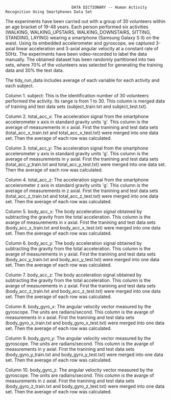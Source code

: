                                 DATA DICTIONARY -- Human Activity Recognition Using Smartphones Data Set
                                
The experiments have been carried out with a group of 30 volunteers within an age bracket of 19-48 years. Each person performed six activities (WALKING, WALKING_UPSTAIRS, WALKING_DOWNSTAIRS, SITTING, STANDING, LAYING) wearing a smartphone (Samsung Galaxy S II) on the waist. Using its embedded accelerometer and gyroscope, we captured 3-axial linear acceleration and 3-axial angular velocity at a constant rate of 50Hz. The experiments have been video-recorded to label the data manually. The obtained dataset has been randomly partitioned into two sets, where 70% of the volunteers was selected for generating the training data and 30% the test data. 

The tidy_run_data includes average of each variable for each activity and each subject.

Column 1. subject:
  This is the identification number of 30 volunteers performed the activity. Its range is from 1 to 30.
  This column is merged data of training and test data sets (subject_train.txt and subject_test.txt).
  
Column 2. total_acc_x:
  The acceleration signal from the smartphone accelerometer x axis in standard gravity units 'g'. 
  This column is the average of measurements in x axial.
  First the tranining and test data sets (total_acc_x_train.txt and total_acc_x_test.txt) were merged into one data set. Then the average of each row was calculated. 
  
Column 3. total_acc_y:
  The acceleration signal from the smartphone accelerometer y axis in standard gravity units 'g'. 
  This column is the average of measurements in y axial.
  First the tranining and test data sets (total_acc_y_train.txt and total_acc_y_test.txt) were merged into one data set. Then the average of each row was calculated.  
  
Column 4. total_acc_z:
  The acceleration signal from the smartphone accelerometer z axis in standard gravity units 'g'. 
  This column is the average of measurements in z axial.
  First the tranining and test data sets (total_acc_z_train.txt and total_acc_z_test.txt) were merged into one data set. Then the average of each row was calculated. 
  
Column 5. body_acc_x:
  The body acceleration signal obtained by subtracting the gravity from the total acceleration. 
  This column is the avarge of measurements in x axial.
  First the tranining and test data sets (body_acc_x_train.txt and body_acc_x_test.txt) were merged into one data set. Then the average of each row was calculated. 
  
Column 6. body_acc_y:
  The body acceleration signal obtained by subtracting the gravity from the total acceleration. 
  This column is the avarge of measurements in y axial.
  First the tranining and test data sets (body_acc_y_train.txt and body_acc_y_test.txt) were merged into one data set. Then the average of each row was calculated. 

Column 7. body_acc_z:
  The body acceleration signal obtained by subtracting the gravity from the total acceleration. 
  This column is the avarge of measurements in z axial.
  First the tranining and test data sets (body_acc_z_train.txt and body_acc_z_test.txt) were merged into one data set. Then the average of each row was calculated.
  
Column 8. body_gyro_x:
  The angular velocity vector measured by the gyroscope. The units are radians/second.
  This column is the avarge of measurements in x axial.
  First the tranining and test data sets (body_gyro_x_train.txt and body_gyro_x_test.txt) were merged into one data set. Then the average of each row was calculated.
  
Column 9. body_gyro_y:
  The angular velocity vector measured by the gyroscope. The units are radians/second.
  This column is the avarge of measurements in y axial.
  First the tranining and test data sets (body_gyro_y_train.txt and body_gyro_y_test.txt) were merged into one data set. Then the average of each row was calculated.

Column 10. body_gyro_z:
  The angular velocity vector measured by the gyroscope. The units are radians/second.
  This column is the avarge of measurements in z axial.
  First the tranining and test data sets (body_gyro_z_train.txt and body_gyro_z_test.txt) were merged into one data set. Then the average of each row was calculated.
